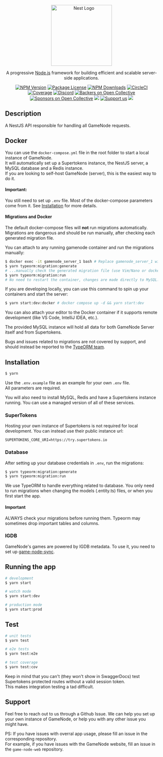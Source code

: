 <p align="center">
  <a href="http://nestjs.com/" target="blank"><img src="https://nestjs.com/img/logo-small.svg" width="200" alt="Nest Logo" /></a>
</p>

[circleci-image]: https://img.shields.io/circleci/build/github/nestjs/nest/master?token=abc123def456
[circleci-url]: https://circleci.com/gh/nestjs/nest

  <p align="center">A progressive <a href="http://nodejs.org" target="_blank">Node.js</a> framework for building efficient and scalable server-side applications.</p>
    <p align="center">
<a href="https://www.npmjs.com/~nestjscore" target="_blank"><img src="https://img.shields.io/npm/v/@nestjs/core.svg" alt="NPM Version" /></a>
<a href="https://www.npmjs.com/~nestjscore" target="_blank"><img src="https://img.shields.io/npm/l/@nestjs/core.svg" alt="Package License" /></a>
<a href="https://www.npmjs.com/~nestjscore" target="_blank"><img src="https://img.shields.io/npm/dm/@nestjs/common.svg" alt="NPM Downloads" /></a>
<a href="https://circleci.com/gh/nestjs/nest" target="_blank"><img src="https://img.shields.io/circleci/build/github/nestjs/nest/master" alt="CircleCI" /></a>
<a href="https://coveralls.io/github/nestjs/nest?branch=master" target="_blank"><img src="https://coveralls.io/repos/github/nestjs/nest/badge.svg?branch=master#9" alt="Coverage" /></a>
<a href="https://discord.gg/G7Qnnhy" target="_blank"><img src="https://img.shields.io/badge/discord-online-brightgreen.svg" alt="Discord"/></a>
<a href="https://opencollective.com/nest#backer" target="_blank"><img src="https://opencollective.com/nest/backers/badge.svg" alt="Backers on Open Collective" /></a>
<a href="https://opencollective.com/nest#sponsor" target="_blank"><img src="https://opencollective.com/nest/sponsors/badge.svg" alt="Sponsors on Open Collective" /></a>
  <a href="https://paypal.me/kamilmysliwiec" target="_blank"><img src="https://img.shields.io/badge/Donate-PayPal-ff3f59.svg"/></a>
    <a href="https://opencollective.com/nest#sponsor"  target="_blank"><img src="https://img.shields.io/badge/Support%20us-Open%20Collective-41B883.svg" alt="Support us"></a>
  <a href="https://twitter.com/nestframework" target="_blank"><img src="https://img.shields.io/twitter/follow/nestframework.svg?style=social&label=Follow"></a>
</p>
  <!--[![Backers on Open Collective](https://opencollective.com/nest/backers/badge.svg)](https://opencollective.com/nest#backer)
  [![Sponsors on Open Collective](https://opencollective.com/nest/sponsors/badge.svg)](https://opencollective.com/nest#sponsor)-->

## Description

A NestJS API responsible for handling all GameNode requests.


## Docker
You can use the `docker-compose.yml` file in the root folder to start a local instance of GameNode.  
It will automatically set up a Supertokens instance, the NestJS server, a MySQL database and a Redis instance.  
If you are looking to self-host GameNode (server), this is the easiest way to do it.

#### Important:
You still need to set up `.env` file. Most of the docker-compose parameters come from it. See [Installation](#installation) for more details.

#### Migrations and Docker
The default docker-compose files will **not** run migrations automatically.    
Migrations are dangerous and should be run manually, after checking each generated migration file.  

You can attach to any running gamenode container and run the migrations manually:
```bash
$ docker exec -it gamenode_server_1 bash # Replace gamenode_server_1 with your container name
$ yarn typeorm:migration:generate
# ...manually check the generated migration file (use Vim/Nano or docker cp to host)
$ yarn typeorm:migration:run
# No need to restart the container, changes are made directly to MySQL.
```

If you are developing locally, you can use this command to spin up your containers and start the server:
```bash
$ yarn start:dev:docker # docker compose up -d && yarn start:dev
```

You can also attach your editor to the Docker container if it supports remote development (like VS Code, IntelliJ IDEA, etc.).

The provided MySQL instance will hold all data for both GameNode Server itself and from Supertokens.  

Bugs and issues related to migrations are not covered by support, and should instead be reported to the [TypeORM team](https://github.com/typeorm/typeorm).


## Installation
```bash
$ yarn
```

Use the `.env.example` file as an example for your own `.env` file.  
All parameters are required.  

You will also need to install MySQL, Redis and have a Supertokens instance running.
You can use a managed version of all of these services.

### SuperTokens
Hosting your own instance of Supertokens is not required for local development.
You can instead use their public instance url:  
```dotenv
SUPERTOKENS_CORE_URI=https://try.supertokens.io
```

### Database
After setting up your database credentials in `.env`, run the migrations:
```bash
$ yarn typeorm:migration:generate
$ yarn typeorm:migration:run
```

We use TypeORM to handle everything related to database. You only need to run migrations when changing the models (.entity.ts) files, or when you first start the app.
#### Important
ALWAYS check your migrations before running them. Typeorm may sometimes drop important tables and columns.

### IGDB
GameNode's games are powered by IGDB metadata. To use it, you need to set up [game-node-sync](https://github.com/game-node-app/game-node-sync).


## Running the app

```bash
# development
$ yarn start

# watch mode
$ yarn start:dev

# production mode
$ yarn start:prod
```

## Test

```bash
# unit tests
$ yarn test

# e2e tests
$ yarn test:e2e

# test coverage
$ yarn test:cov
```

Keep in mind that you can't (they won't show in SwaggerDocs) test Supertokens protected routes without a valid session token.  
This makes integration testing a tad difficult.  

## Support
Feel free to reach out to us through a Github Issue. We can help you set up your own instance of GameNode, 
or help you with any other issue you might have.

PS: If you have issues with overral app usage, please fill an issue in the corresponding repository.  
For example, if you have issues with the GameNode website, fill an issue in the `game-node-web` repository.
